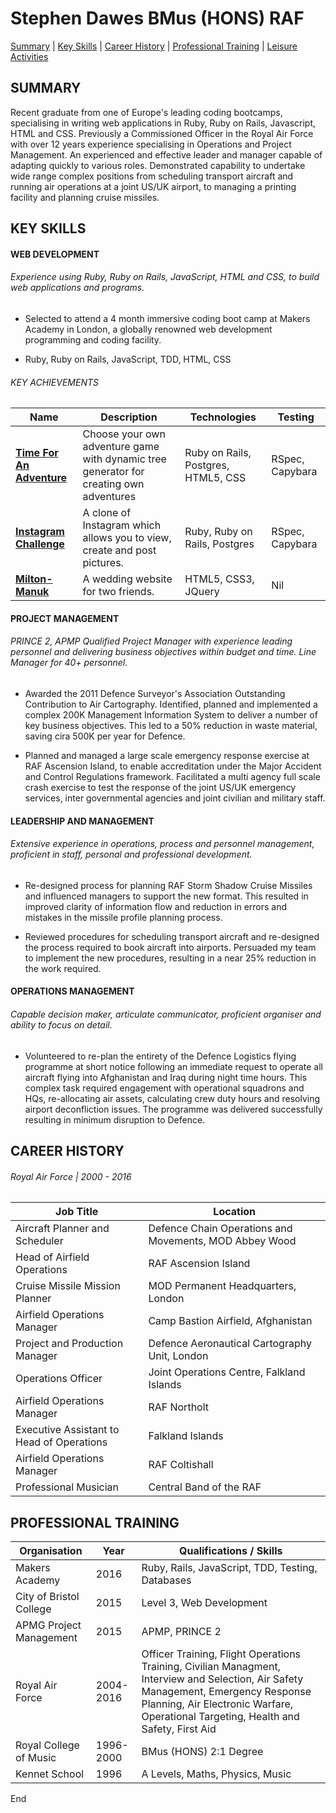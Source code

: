 # Stephen Dawes BMus (HONS) RAF

[Summary](#summary) | [Key Skills](#skills) | [Career History](#history) | [Professional Training](#training) | [Leisure Activities](#leisure)

<a name="profile"><a>
## **SUMMARY**
Recent graduate from one of Europe's leading coding bootcamps, specialising in writing web applications in Ruby, Ruby on Rails, Javascript, HTML and CSS. Previously a Commissioned Officer in the Royal Air Force with over 12 years experience specialising in Operations and Project Management. An experienced and effective leader and manager capable of adapting quickly to various roles. Demonstrated capability to undertake wide range complex positions from scheduling transport aircraft and running air operations at a joint US/UK airport, to managing a printing facility and planning cruise missiles.

<a name="skills"><a>
## **KEY SKILLS**
#### WEB DEVELOPMENT
###### Experience using Ruby, Ruby on Rails, JavaScript, HTML and CSS, to build web applications and programs.
* Selected to attend a 4 month immersive coding boot camp at Makers Academy in London, a globally renowned web development programming and coding facility.

* Ruby, Ruby on Rails, JavaScript, TDD, HTML, CSS

###### KEY ACHIEVEMENTS

| Name | Description | Technologies | Testing |
|------|-------------|--------------|---------|
|[**Time For An Adventure**](https://github.com/sdawes/Time-For-An-Adventure)| Choose your own adventure game with dynamic tree generator for creating own adventures | Ruby on Rails, Postgres, HTML5, CSS | RSpec, Capybara|
|[**Instagram Challenge**](https://github.com/sdawes/instagram-challenge)|A clone of Instagram which allows you to view, create and post pictures.|Ruby, Ruby on Rails, Postgres|RSpec, Capybara|
|[**Milton-Manuk**](https://milton-manuk.london)|A wedding website for two friends.|HTML5, CSS3, JQuery|Nil|


#### PROJECT MANAGEMENT
###### PRINCE 2, APMP Qualified Project Manager with experience leading personnel and delivering business objectives within budget and time. Line Manager for 40+ personnel.
* Awarded the 2011 Defence Surveyor's Association Outstanding Contribution to Air Cartography. Identified, planned and implemented a complex 200K Management Information System to deliver a number of key business objectives. This led to a 50% reduction in waste material, saving cira 500K per year for Defence.

* Planned and managed a large scale emergency response exercise at RAF Ascension Island, to enable accreditation under the Major Accident and Control Regulations framework. Facilitated a multi agency full scale crash exercise to test the response of the joint US/UK emergency services, inter governmental agencies and joint civilian and military staff.

#### LEADERSHIP AND MANAGEMENT
###### Extensive experience in operations, process and personnel management, proficient in staff, personal and professional development.
* Re-designed process for planning RAF Storm Shadow Cruise Missiles and influenced managers to support the new format. This resulted in improved clarity of information flow and reduction in errors and mistakes in the missile profile planning process.  

* Reviewed procedures for scheduling transport aircraft and re-designed the process required to book aircraft into airports. Persuaded my team to implement the new procedures, resulting in a near 25% reduction in the work required.

#### OPERATIONS MANAGEMENT
###### Capable decision maker, articulate communicator, proficient organiser and ability to focus on detail. 
* Volunteered to re-plan the entirety of the Defence Logistics flying programme at short notice following an immediate request to operate all aircraft flying into Afghanistan and Iraq during night time hours. This complex task required engagement with operational squadrons and HQs, re-allocating air assets, calculating crew duty hours and resolving airport deconfliction issues. The programme was delivered successfully resulting in minimum disruption to Defence.

<a name="history"><a>
## **CAREER HISTORY**
###### Royal Air Force | 2000 - 2016
| Job Title | Location |
|------|-------------|
|Aircraft Planner and Scheduler|Defence Chain Operations and Movements, MOD Abbey Wood
|Head of Airfield Operations| RAF Ascension Island|
|Cruise Missile Mission Planner| MOD Permanent Headquarters, London |
|Airfield Operations Manager| Camp Bastion Airfield, Afghanistan|
|Project and Production Manager| Defence Aeronautical Cartography Unit, London |
|Operations Officer| Joint Operations Centre, Falkland Islands|
|Airfield Operations Manager|RAF Northolt |
|Executive Assistant to Head of Operations| Falkland Islands|
|Airfield Operations Manager|RAF Coltishall |
|Professional Musician| Central Band of the RAF |

<a name="training"><a>
## **PROFESSIONAL TRAINING**
| Organisation |Year| Qualifications / Skills |
|--------------|----|-------------------------|
|Makers Academy|2016| Ruby, Rails, JavaScript, TDD, Testing, Databases
|City of Bristol College|2015| Level 3, Web Development|
|APMG Project Management|2015  |APMP, PRINCE 2|
|Royal Air Force|2004-2016  |Officer Training, Flight Operations Training, Civilian Managment, Interview and Selection, Air Safety Management, Emergency Response Planning, Air Electronic Warfare, Operational Targeting, Health and Safety, First Aid|
|Royal College of Music|1996-2000|BMus (HONS) 2:1 Degree  
|Kennet School|1996  |A Levels, Maths, Physics, Music |

End
